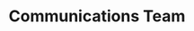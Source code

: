 ---
name: Shay
title: Communications Team
tags:
  - communications
picture: ../../images/team/Shay.png
---